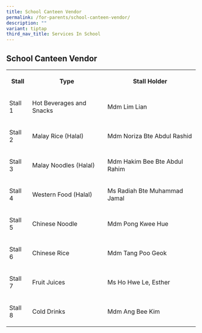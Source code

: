 ```yaml
---
title: School Canteen Vendor
permalink: /for-parents/school-canteen-vendor/
description: ""
variant: tiptap
third_nav_title: Services In School
---
```

<h2>School Canteen Vendor</h2>
<table style="minWidth: 75px">
<colgroup>
<col>
<col>
<col>
</colgroup>
<tbody>
<tr>
<th rowspan="1" colspan="1">
<p>Stall</p>
</th>
<th rowspan="1" colspan="1">
<p>Type</p>
</th>
<th rowspan="1" colspan="1">
<p>Stall Holder</p>
</th>
</tr>
<tr>
<td rowspan="1" colspan="1">
<p>Stall 1</p>
</td>
<td rowspan="1" colspan="1">
<p>Hot Beverages and Snacks</p>
</td>
<td rowspan="1" colspan="1">
<p>Mdm Lim Lian</p>
</td>
</tr>
<tr>
<td rowspan="1" colspan="1">
<p>Stall 2</p>
</td>
<td rowspan="1" colspan="1">
<p>Malay Rice (Halal)</p>
</td>
<td rowspan="1" colspan="1">
<p>Mdm Noriza Bte Abdul Rashid</p>
</td>
</tr>
<tr>
<td rowspan="1" colspan="1">
<p>Stall 3</p>
</td>
<td rowspan="1" colspan="1">
<p>Malay Noodles (Halal)</p>
</td>
<td rowspan="1" colspan="1">
<p>Mdm Hakim Bee Bte Abdul Rahim</p>
</td>
</tr>
<tr>
<td rowspan="1" colspan="1">
<p>Stall 4</p>
</td>
<td rowspan="1" colspan="1">
<p>Western Food (Halal)</p>
</td>
<td rowspan="1" colspan="1">
<p>Ms Radiah Bte Muhammad Jamal</p>
</td>
</tr>
<tr>
<td rowspan="1" colspan="1">
<p>Stall 5</p>
</td>
<td rowspan="1" colspan="1">
<p>Chinese Noodle</p>
</td>
<td rowspan="1" colspan="1">
<p>Mdm Pong Kwee Hue</p>
</td>
</tr>
<tr>
<td rowspan="1" colspan="1">
<p>Stall 6</p>
</td>
<td rowspan="1" colspan="1">
<p>Chinese Rice</p>
</td>
<td rowspan="1" colspan="1">
<p>Mdm Tang Poo Geok</p>
</td>
</tr>
<tr>
<td rowspan="1" colspan="1">
<p>Stall 7</p>
</td>
<td rowspan="1" colspan="1">
<p>Fruit Juices</p>
</td>
<td rowspan="1" colspan="1">
<p>Ms Ho Hwe Le, Esther</p>
</td>
</tr>
<tr>
<td rowspan="1" colspan="1">
<p>Stall 8</p>
</td>
<td rowspan="1" colspan="1">
<p>Cold Drinks</p>
</td>
<td rowspan="1" colspan="1">
<p>Mdm Ang Bee Kim</p>
</td>
</tr>
</tbody>
</table>
<p></p>